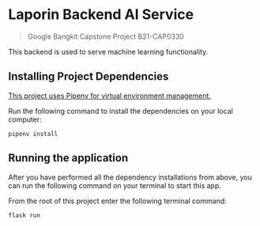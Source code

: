 # Laporin Backend AI Service

> Google Bangkit Capstone Project B21-CAP0330

This backend is used to serve machine learning functionality.

## Installing Project Dependencies

[This project uses Pipenv for virtual environment management.](https://pipenv.readthedocs.io/)

Run the following command to install the dependencies on your local computer:

`pipenv install`

## Running the application

After you have performed all the dependency installations from above, you can run the following command on your terminal to start this app.

From the root of this project enter the following terminal command:

```
flask run
```
